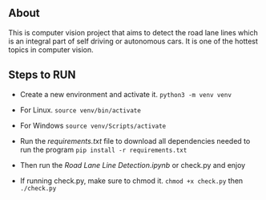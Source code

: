 ## About

This is computer vision project that aims to detect the road lane lines which is an integral part of self driving or autonomous cars. It is one of the hottest topics in computer vision.

## Steps to RUN

- Create a new environment and activate it.
  `python3 -m venv venv`

- For Linux.
  `source venv/bin/activate`
- For Windows
  `source venv/Scripts/activate`

- Run the _requirements.txt_ file to download all dependencies needed to run the program
  `pip install -r requirements.txt`

- Then run the _Road Lane Line Detection.ipynb_ or check.py and enjoy

- If running check.py, make sure to chmod it.
  `chmod +x check.py`
  then
  `./check.py`

